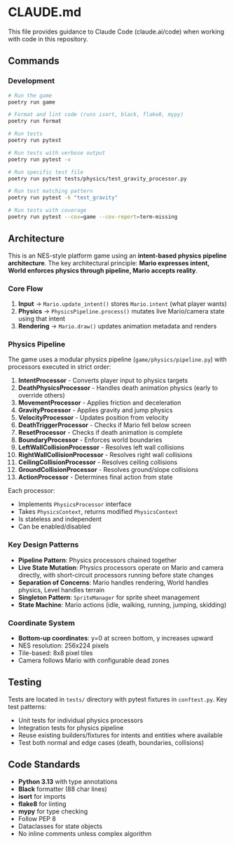 # CLAUDE.md

This file provides guidance to Claude Code (claude.ai/code) when working with code in this repository.

## Commands

### Development

```bash
# Run the game
poetry run game

# Format and lint code (runs isort, black, flake8, mypy)
poetry run format

# Run tests
poetry run pytest

# Run tests with verbose output
poetry run pytest -v

# Run specific test file
poetry run pytest tests/physics/test_gravity_processor.py

# Run test matching pattern
poetry run pytest -k "test_gravity"

# Run tests with coverage
poetry run pytest --cov=game --cov-report=term-missing
```

## Architecture

This is an NES-style platform game using an **intent-based physics pipeline architecture**. The key architectural principle: **Mario expresses intent, World enforces physics through pipeline, Mario accepts reality**.

### Core Flow

1. **Input** → `Mario.update_intent()` stores `Mario.intent` (what player wants)
2. **Physics** → `PhysicsPipeline.process()` mutates live Mario/camera state using that intent
3. **Rendering** → `Mario.draw()` updates animation metadata and renders

### Physics Pipeline

The game uses a modular physics pipeline (`game/physics/pipeline.py`) with processors executed in strict order:

1. **IntentProcessor** - Converts player input to physics targets
2. **DeathPhysicsProcessor** - Handles death animation physics (early to override others)
3. **MovementProcessor** - Applies friction and deceleration
4. **GravityProcessor** - Applies gravity and jump physics
5. **VelocityProcessor** - Updates position from velocity
6. **DeathTriggerProcessor** - Checks if Mario fell below screen
7. **ResetProcessor** - Checks if death animation is complete
8. **BoundaryProcessor** - Enforces world boundaries
9. **LeftWallCollisionProcessor** - Resolves left wall collisions
10. **RightWallCollisionProcessor** - Resolves right wall collisions
11. **CeilingCollisionProcessor** - Resolves ceiling collisions
12. **GroundCollisionProcessor** - Resolves ground/slope collisions
13. **ActionProcessor** - Determines final action from state

Each processor:

- Implements `PhysicsProcessor` interface
- Takes `PhysicsContext`, returns modified `PhysicsContext`
- Is stateless and independent
- Can be enabled/disabled

### Key Design Patterns

- **Pipeline Pattern**: Physics processors chained together
- **Live State Mutation**: Physics processors operate on Mario and camera directly, with short-circuit processors running before state changes
- **Separation of Concerns**: Mario handles rendering, World handles physics, Level handles terrain
- **Singleton Pattern**: `SpriteManager` for sprite sheet management
- **State Machine**: Mario actions (idle, walking, running, jumping, skidding)

### Coordinate System

- **Bottom-up coordinates**: y=0 at screen bottom, y increases upward
- NES resolution: 256x224 pixels
- Tile-based: 8x8 pixel tiles
- Camera follows Mario with configurable dead zones

## Testing

Tests are located in `tests/` directory with pytest fixtures in `conftest.py`. Key test patterns:

- Unit tests for individual physics processors
- Integration tests for physics pipeline
- Reuse existing builders/fixtures for intents and entities where available
- Test both normal and edge cases (death, boundaries, collisions)

## Code Standards

- **Python 3.13** with type annotations
- **Black** formatter (88 char lines)
- **isort** for imports
- **flake8** for linting
- **mypy** for type checking
- Follow PEP 8
- Dataclasses for state objects
- No inline comments unless complex algorithm
